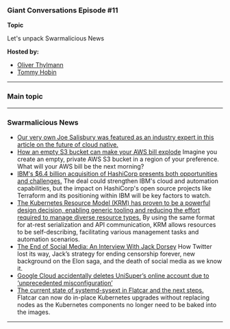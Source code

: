 
### Giant Conversations Episode #11

**Topic** 

Let's unpack Swarmalicious News

**Hosted by:** 

* [Oliver Thylmann](https://twitter.com/othylmann)
* [Tommy Hobin](https://twitter.com/tommyhobin)

------------------------------------------------------------------------------------------------------------------------------
### Main topic




------------------------------------------------------------------------------------------------------------------------------

### Swarmalicious News 

- [Our very own Joe Salisbury was featured as an industry expert in this article on the future of cloud native.](https://thenextweb.com/news/the-future-of-cloud-native-kubernetes)
-  [How an empty S3 bucket can make your AWS bill explode](https://medium.com/@maciej.pocwierz/how-an-empty-s3-bucket-can-make-your-aws-bill-explode-934a383cb8b1 ) Imagine you create an empty, private AWS S3 bucket in a region of your preference. What will your AWS bill be the next morning?
-  [IBM's $6.4 billion acquisition of HashiCorp presents both opportunities and challenges.](https://medium.com/@fintanr/on-ibm-acquiring-hashicorp-c9c73a40d20c) The deal could strengthen IBM's cloud and automation capabilities, but the impact on HashiCorp's open source projects like Terraform and its positioning within IBM will be key factors to watch. 
- [The Kubernetes Resource Model (KRM) has proven to be a powerful design decision, enabling generic tooling and reducing the effort required to manage diverse resource types.](https://medium.com/@bgrant0607/on-using-the-kubernetes-resource-model-for-declarative-configuration-a5dd11b99546) By using the same format for at-rest serialization and API communication, KRM allows resources to be self-describing, facilitating various management tasks and automation scenarios.
- [The End of Social Media: An Interview With Jack Dorsey](https://www.piratewires.com/p/interview-with-jack-dorsey-mike-solana) How Twitter lost its way, Jack’s strategy for ending censorship forever, new background on the Elon saga, and the death of social media as we know it.
- [Google Cloud accidentally deletes UniSuper’s online account due to ‘unprecedented misconfiguration’](https://www.theguardian.com/australia-news/article/2024/may/09/unisuper-google-cloud-issue-account-access)
- [The current state of systemd-sysext in Flatcar and the next steps.](https://www.flatcar.org/blog/2024/04/os-innovation-with-systemd-sysext/) Flatcar can now do in-place Kubernetes upgrades without replacing nodes as the Kubernetes components no longer need to be baked into the images.


------------------------------------------------------------------------------------------------------------------------------
